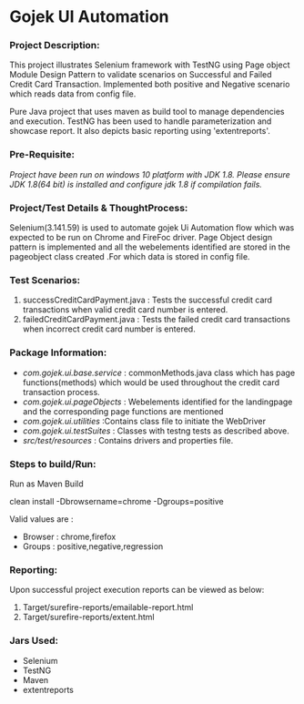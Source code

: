 # Gojek UI Automation

### Project Description:
This project illustrates Selenium framework with TestNG using Page object Module Design Pattern to validate scenarios on Successful and Failed Credit Card Transaction.
Implemented both positive and Negative scenario which reads data from config file.

Pure Java project that uses maven as build tool to manage dependencies and execution. TestNG has been used to handle parameterization and showcase report. It also depicts basic reporting using 'extentreports'.


### Pre-Requisite:
*Project have been run on windows 10 platform with JDK 1.8. Please ensure JDK 1.8(64 bit) is installed and configure jdk 1.8 if compilation fails.*

### Project/Test Details & ThoughtProcess:
Selenium(3.141.59) is used to automate gojek Ui Automation flow which was expected to be run on Chrome and FireFoc driver. Page Object design pattern is implemented and all the webelements identified are stored in the pageobject class created .For which data is stored in config file. 
 
### Test Scenarios:
1.	successCreditCardPayment.java : Tests the successful credit card transactions when valid credit card number is entered.
2.	failedCreditCardPayment.java : Tests the failed credit card transactions when incorrect credit card number is entered.


### Package Information:
 
* _com.gojek.ui.base.service_ : commonMethods.java class which has page functions(methods) which would be used throughout the credit card transaction process.
* _com.gojek.ui.pageObjects_ : Webelements identified for the landingpage and the corresponding page functions are mentioned
* _com.gojek.ui.utilities_ :Contains class file to initiate the WebDriver 
* _com.gojek.ui.testSuites_ : Classes with testng tests as described above.
* _src/test/resources_ : Contains drivers and properties file.

### Steps to build/Run:
Run as Maven Build

clean install -Dbrowsername=chrome -Dgroups=positive

Valid values are :
*	Browser : chrome,firefox
*	Groups : positive,negative,regression


### Reporting:
Upon successful project execution reports can be viewed as below:
1.	Target/surefire-reports/emailable-report.html
2.	Target/surefire-reports/extent.html
 

### Jars Used:
* Selenium
* TestNG
* Maven
* extentreports
